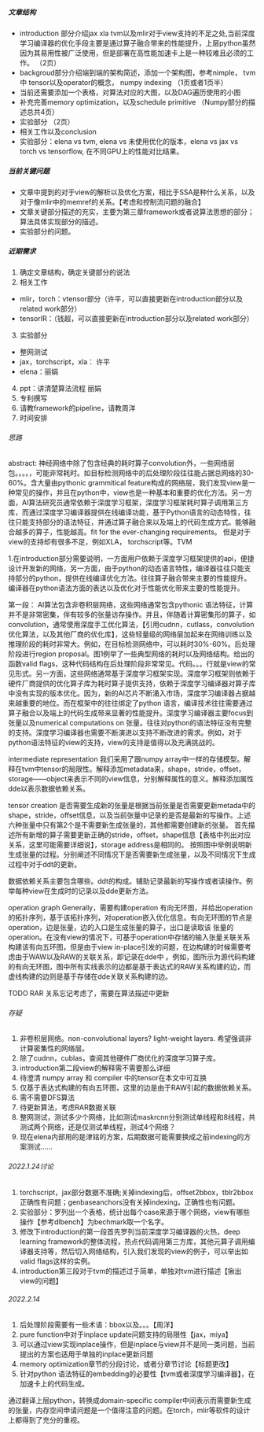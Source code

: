 ##### 文章结构
- introduction 部分介绍jax xla tvm以及mlir对于view支持的不足之处,当前深度学习编译器的优化手段主要是通过算子融合带来的性能提升，上层python虽然因为其易用性被广泛使用，但是部署在高性能加速卡上是一种较难且必须的工作。 （2页）
- backgroud部分介绍端到端的架构简述，添加一个架构图，参考nimple， tvm 中 tensor以及operator的概念， numpy indexing （1页或者1页半）
- 当前还需要添加一个表格，对算法对应的大图，以及DAG遍历使用的小图 
- 补充完善memory optimization，以及schedule primitive （Numpy部分的描述总共4页）
- 实验部分 （2页）
- 相关工作以及conclusion
- 实验部分：elena vs tvm, elena vs 未使用优化的版本，elena vs jax vs torch vs tensorflow, 在不同GPU上的性能对比结果。


##### 当前关键问题
- 文章中提到的对于view的解析以及优化方案，相比于SSA是种什么关系，以及对于像mlir中的memref的关系。【考虑和控制流问题的融合】
- 文章关键部分描述的充实，主要为第三章framework或者说算法思想的部分；算法具体实现部分的描述。
- 实验部分的问题。


##### 近期需求
1. 确定文章结构，确定关键部分的说法
2. 相关工作
- mlir，torch：vtensor部分（许平，可以直接更新在introduction部分以及related work部分）
- tensorIR：（钱超，可以直接更新在introduction部分以及related work部分）
3. 实验部分
- 整网测试
- jax，torchscript，xla： 许平
- elena：丽娟
4. ppt：讲清楚算法流程 丽娟
5. 专利撰写
6. 请教framework的pipeline，请教周洋
7. 时间安排

###### 思路

abstract:
神经网络中除了包含经典的耗时算子convolution外，一些网络层包。。。。，可能非常耗时。如目标检测网络中的后处理阶段往往能占据总网络的30-60%。含大量由pythonic grammitical feature构成的网络层，我们发现view是一种常见的操作，并且在python中，view也是一种基本和重要的优化方法。另一方面，AI算法研究员通常依赖于深度学习框架，深度学习框架耗时算子调用第三方库，而通过深度学习编译器提供在线编译功能，基于Python语言的动态特性，往往只能支持部分的语法特征，并通过算子融合来以及端上的代码生成方式。能够融合越多的算子，性能越高。fit for the ever-changing requirements。 但是对于view的支持却有很多不足，例如XLA， torchscript等。TVM

1.在introduction部分需要说明，一方面用户依赖于深度学习框架提供的api，便捷设计开发新的网络，另一方面，由于python的动态语言特性，编译器往往只能支持部分的python，提供在线编译优化方法。往往算子融合带来主要的性能提升。编译器在python语法方面的表达以及优化对于性能优化带来主要的性能提升。

第一段： AI算法包含非卷积层网络，这些网络通常包含pythonic 语法特征，计算并不是非常密集，伴有较多的张量访存操作。并且，伴随着计算密集形的算子，如convolution，通常使用深度手工优化算法，【引用cudnn，cutlass，convolution优化算法，以及其他厂商的优化库】，这些轻量级的网络层加起来在网络训练以及推理阶段的耗时非常大。例如，在目标检测网络中，可以耗时30%-60%。后处理阶段进行region proposal。图1例举了一些典型网络的耗时以及网络结构。给出的函数valid flags，这种代码结构在后处理阶段非常常见。代码。。。行就是view的常见形式。另一方面，这些网络通常基于深度学习框架实现。深度学习框架则依赖于硬件厂商提供的优化算子库为耗时算子提供支持，依赖于深度学习编译器对算子库中没有实现的版本优化。因为，新的AI芯片不断涌入市场，深度学习编译器占据越来越重要的地位。而在框架中的往往绑定了python 语言，编译技术往往需要通过算子融合以及端上的代码生成带来显著的性能提升。深度学习编译器主要focus到张量以及numerical computations on 张量。往往对python的语法特征没有完整的支持。深度学习编译器也需要不断演进以支持不断改进的需求。例如，对于python语法特征的view的支持，view的支持是值得以及充满挑战的。

intermediate representation
我们采用了跟numpy array中一样的存储模型。解释在tvm中tensor的局限性。解释添加metadata来，shape，stride，offset，storage——object来表示不同的view信息，分别解释属性的意义。解释添加属性dde以表示数据依赖关系。

tensor creation
是否需要生成新的张量是根据当前张量是否需要更新metada中的shape，stride，offset信息，以及当前张量中记录的是否是最新的写操作。上述六种张量中只有第2个是不需要新生成张量的，其他都需要创建新的张量。
首先描述所有新增的算子需要更新正确的stride，offset，shape信息【表格中列出对应关系，这里可能需要详细说】，storage address是相同的。
按照图中举例说明新生成张量的过程。分别阐述不同情况下是否需要新生成张量，以及不同情况下生成过程中对于ddt的更新。

数据依赖关系主要包含哪些。ddt的构成。辅助记录最新的写操作或者读操作。例举每种view在生成时的记录以及dde更新方法。 

operation graph
Generally，需要构建operation 有向无环图，并给出operation的拓扑序列，基于该拓扑序列，对operation嵌入优化信息。有向无环图的节点是operation，边是张量，边的入口是生成张量的算子，出口是读取该
张量的operation。在没有view的情况下，可基于operation中存储的输入张量关联关系构建该有向五环图，但是由于view in-place引发的问题，在边构建的时候需要考虑由于WAW以及RAW的关联关系，即记录在dde中
。例如，图所示为源代码构建的有向无环图，图中所有实线表示的边都是基于表达式的RAW关系构建的边，而虚线构建的边则是基于存储在dde关联关系构建的边。


TODO
RAR 关系忘记考虑了，需要在算法描述中更新


###### 存疑
1. 非卷积层网络。non-convolutional layers? light-weight layers. 希望强调非计算密集性的网络层。
2. 除了cudnn，cublas，查阅其他硬件厂商优化的深度学习算子库。
3. introduction第二段view的解释需不需要那么详细
4. 待澄清 numpy array 和 compiler 中的tensor在本文中可互换
5. 仅基于表达式构建的有向五环图，这里的边是由于RAW引起的数据依赖关系。
6. 需不需要DFS算法
7. 待更新算法，考虑RAR数据关联
8. 整网测试，测试多少个网络，比如测试maskrcnn分别测试单线程和8线程，共测试两个网络，还是仅测试单线程，测试4个网络？
9. 现在elena内部用的是津铭的方案，后期数据可能需要换成之前indexing的方案测试……


###### 2022.1.24讨论
1. torchscript，jax部分数据不准确;关掉indexing后，offset2bbox，tblr2bbox正确性有问题；genbaseanchors没有关掉indexing，正确性也有问题。
2. 实验部分：罗列出一个表格，统计出每个case来源于哪个网络，view有哪些操作【参考dlbench】为bechmark取一个名字。
3. 修改下introduction的第一段首先罗列当前深度学习编译器的火热，deep learning framework的整体流程，热点代码调用第三方库，其他元算子调用编译器支持等，然后切入网络结构，引入我们发现的view的例子，可以举出如valid flags这样的实例。
4. introduction第三段对于tvm的描述过于简单，单独对tvm进行描述【揪出view的问题】

###### 2022.2.14
1. 后处理阶段需要有一些术语：bbox以及。。。【周洋】
2. pure function中对于inplace update问题支持的局限性【jax，miya】
3. 可以通过view实现inplace操作，但是inplace与view并不是同一类问题，当前提出的方案也适用于单独的inplace更新问题
4. memory optimization章节的分段讨论，或者分章节讨论【标题更改】
5. 针对python 语法特征的embedding的必要性【tvm或者深度学习编译器】，在加速卡上的代码生成。


通过翻译上层python，转换成domain-specific compiler中间表示而需要新生成的张量，内存空间申请问题是一个值得注意的问题。在torch，mlir等软件的设计上都得到了充分的重视。
